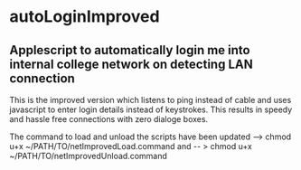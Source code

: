 # autoLoginImproved
## Applescript to automatically login me into internal college network on detecting LAN connection

This is the improved version which listens to ping instead of cable and uses javascript to enter login details instead of keystrokes. This results in speedy and hassle free connections with zero dialoge boxes.

The command to load and unload the scripts have been updated
--> chmod u+x ~/PATH/TO/netImprovedLoad.command
and 
-- > chmod u+x ~/PATH/TO/netImprovedUnload.command
